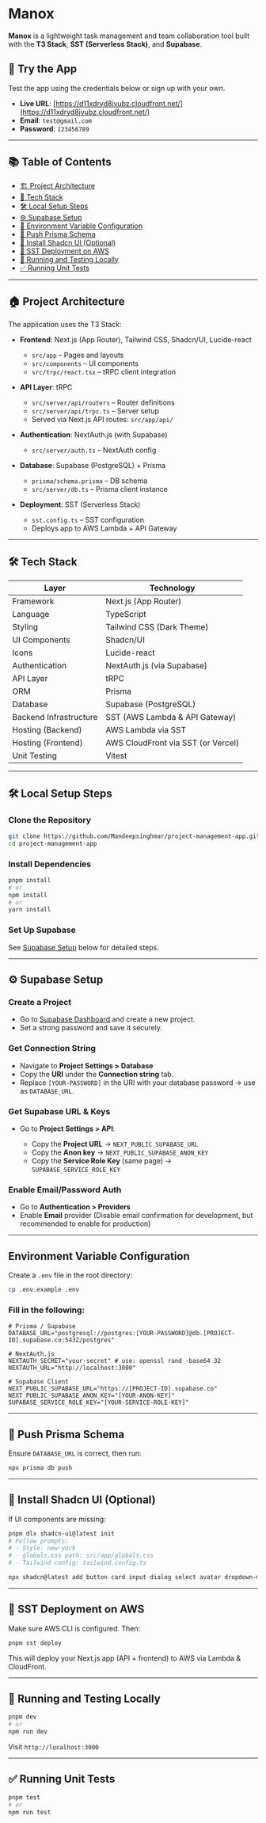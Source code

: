 # Manox

**Manox** is a lightweight task management and team collaboration tool built with the **T3 Stack**, **SST (Serverless Stack)**, and **Supabase**.

## 🧪 Try the App

Test the app using the credentials below or sign up with your own.

* **Live URL**: [https://d11xdryd8jvubz.cloudfront.net/](https://d11xdryd8jvubz.cloudfront.net/)
* **Email**: `test@gmail.com`
* **Password**: `123456789`

---

## 📚 Table of Contents

- [🏗️ Project Architecture](#️-project-architecture)
- [🧰 Tech Stack](#-tech-stack)
- [🛠️ Local Setup Steps](#️-local-setup-steps)
- [⚙️ Supabase Setup](#️-supabase-setup)
- [🧾 Environment Variable Configuration](#️-environment-variable-configuration)
- [🧬 Push Prisma Schema](#️-push-prisma-schema)
- [🎨 Install Shadcn UI (Optional)](#️-install-shadcn-ui-optional)
- [🚀 SST Deployment on AWS](#️-sst-deployment-on-aws)
- [🧪 Running and Testing Locally](#️-running-and-testing-locally)
- [✅ Running Unit Tests](#️-running-unit-tests)

---

## 🏠 Project Architecture

The application uses the T3 Stack:

* **Frontend**: Next.js (App Router), Tailwind CSS, Shadcn/UI, Lucide-react

  * `src/app` – Pages and layouts
  * `src/components` – UI components
  * `src/trpc/react.tsx` – tRPC client integration

* **API Layer**: tRPC

  * `src/server/api/routers` – Router definitions
  * `src/server/api/trpc.ts` – Server setup
  * Served via Next.js API routes: `src/app/api/`

* **Authentication**: NextAuth.js (with Supabase)

  * `src/server/auth.ts` – NextAuth config

* **Database**: Supabase (PostgreSQL) + Prisma

  * `prisma/schema.prisma` – DB schema
  * `src/server/db.ts` – Prisma client instance

* **Deployment**: SST (Serverless Stack)

  * `sst.config.ts` – SST configuration
  * Deploys app to AWS Lambda + API Gateway

---

## 🛠️ Tech Stack

| Layer                  | Technology                         |
| ---------------------- | ---------------------------------- |
| Framework              | Next.js (App Router)               |
| Language               | TypeScript                         |
| Styling                | Tailwind CSS (Dark Theme)          |
| UI Components          | Shadcn/UI                          |
| Icons                  | Lucide-react                       |
| Authentication         | NextAuth.js (via Supabase)         |
| API Layer              | tRPC                               |
| ORM                    | Prisma                             |
| Database               | Supabase (PostgreSQL)              |
| Backend Infrastructure | SST (AWS Lambda & API Gateway)     |
| Hosting (Backend)      | AWS Lambda via SST                 |
| Hosting (Frontend)     | AWS CloudFront via SST (or Vercel) |
| Unit Testing           | Vitest                             |

---

## 🛠️ Local Setup Steps

### Clone the Repository

```bash
git clone https://github.com/Mandeepsinghmar/project-management-app.git
cd project-management-app
```

### Install Dependencies

```bash
pnpm install
# or
npm install
# or
yarn install
```

### Set Up Supabase

See [Supabase Setup](#⚙%ef%b8%8f-supabase-setup) below for detailed steps.

---

## ⚙️ Supabase Setup

### Create a Project

* Go to [Supabase Dashboard](https://app.supabase.com/) and create a new project.
* Set a strong password and save it securely.

### Get Connection String

* Navigate to **Project Settings > Database**
* Copy the **URI** under the **Connection string** tab.
* Replace `[YOUR-PASSWORD]` in the URI with your database password → use as `DATABASE_URL`.

### Get Supabase URL & Keys

* Go to **Project Settings > API**:

  * Copy the **Project URL** → `NEXT_PUBLIC_SUPABASE_URL`
  * Copy the **Anon key** → `NEXT_PUBLIC_SUPABASE_ANON_KEY`
  * Copy the **Service Role Key** (same page) → `SUPABASE_SERVICE_ROLE_KEY`

### Enable Email/Password Auth

* Go to **Authentication > Providers**
* Enable **Email** provider
  (Disable email confirmation for development, but recommended to enable for production)

---

## Environment Variable Configuration

Create a `.env` file in the root directory:

```bash
cp .env.example .env
```

### Fill in the following:

```env
# Prisma / Supabase
DATABASE_URL="postgresql://postgres:[YOUR-PASSWORD]@db.[PROJECT-ID].supabase.co:5432/postgres"

# NextAuth.js
NEXTAUTH_SECRET="your-secret" # use: openssl rand -base64 32
NEXTAUTH_URL="http://localhost:3000"

# Supabase Client
NEXT_PUBLIC_SUPABASE_URL="https://[PROJECT-ID].supabase.co"
NEXT_PUBLIC_SUPABASE_ANON_KEY="[YOUR-ANON-KEY]"
SUPABASE_SERVICE_ROLE_KEY="[YOUR-SERVICE-ROLE-KEY]"
```

---

## 🧬 Push Prisma Schema

Ensure `DATABASE_URL` is correct, then run:

```bash
npx prisma db push
```

---

## 🎨 Install Shadcn UI (Optional)

If UI components are missing:

```bash
pnpm dlx shadcn-ui@latest init
# Follow prompts:
# - Style: new-york
# - globals.css path: src/app/globals.css
# - Tailwind config: tailwind.config.ts

npx shadcn@latest add button card input dialog select avatar dropdown-menu label textarea popover date-picker checkbox command
```

---

## 🚀 SST Deployment on AWS

Make sure AWS CLI is configured. Then:

```bash
pnpm sst deploy
```

This will deploy your Next.js app (API + frontend) to AWS via Lambda & CloudFront.

---

## 🔪 Running and Testing Locally

```bash
pnpm dev
# or
npm run dev
```

Visit `http://localhost:3000`

---

## ✅ Running Unit Tests

```bash
pnpm test
# or
npm run test
```
